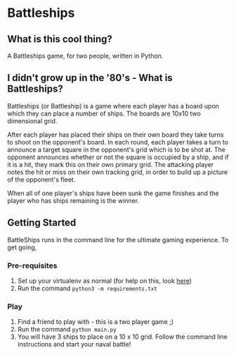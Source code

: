 # Battleships

## What is this cool thing?
A Battleships game, for two people, written in Python.

## I didn't grow up in the '80's - What is Battleships?

Battleships (or Battleship) is a game where each player has a board upon which they can place a number of ships. The boards are 10x10 two dimensional grid.

After each player has placed their ships on their own board they take turns to shoot on the opponent's board. In each round, each player takes a turn to announce a target square in the opponent's grid which is to be shot at. The opponent announces whether or not the square is occupied by a ship, and if it is a hit, they mark this on their own primary grid. The attacking player notes the hit or miss on their own tracking grid, in order to build up a picture of the opponent's fleet.

When all of one player's ships have been sunk the game finishes and the player who has ships remaining is the winner.

## Getting Started

BattleShips runs in the command line for the ultimate gaming experience. To get going, 

### Pre-requisites
1. Set up your virtualenv as normal (for help on this, look [here](https://packaging.python.org/guides/installing-using-pip-and-virtualenv/))
2. Run the command `python3 -m requirements.txt`

### Play
1. Find a friend to play with - this is a two player game ;)
2. Run the command `python main.py`
3. You will have 3 ships to place on a 10 x 10 grid. Follow the command line instructions and start your naval battle!
